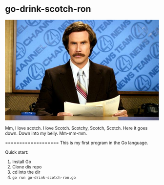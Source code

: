 go-drink-scotch-ron
===================

![Ron Burgundy](Ron-Burgundy.jpg)

Mm, I love scotch. I love Scotch. Scotchy, Scotch, Scotch. Here it goes down. Down into my belly. Mm-mm-mm.

===================
This is my first program in the Go language.

Quick start:

1. Install Go
2. Clone dis repo
3. cd into the dir
4. `go run go-drink-scotch-ron.go`
